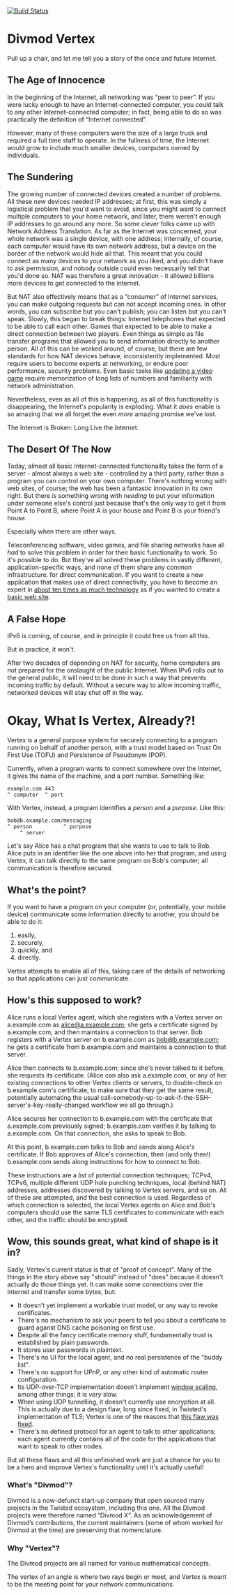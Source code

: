 [![Build Status](https://travis-ci.org/twisted/vertex.png?branch=master)](https://travis-ci.org/twisted/vertex)

# Divmod Vertex #

Pull up a chair, and let me tell you a story of the once and future Internet.

## The Age of Innocence ##

In the beginning of the Internet, all networking was “peer to peer”.
If you were lucky enough to have an Internet-connected computer, you could talk to any other Internet-connected computer; in fact, being able to do so  was practically the definition of “Internet connected”.

However, many of these computers were the size of a large truck and required a full time staff to operate.
In the fullness of time, the Internet would grow to include much smaller devices, computers owned by individuals.

## The Sundering ##

The growing number of connected devices created a number of problems.
All these new devices needed IP addresses; at first, this was simply a logistical problem that you'd want to avoid, since you might want to connect multiple computers to your home network, and later, there weren't enough IP addresses to go around any more.
So some clever folks came up with Network Address Translation.
As far as the Internet was concerned, your whole network was a single device, with one address; internally, of course, each computer would have its own network address, but a device on the border of the network would hide all that.
This meant that you could connect as many devices to your network as you liked, and you didn't have to ask permission, and nobody outside could even necessarily tell that you'd done so.
NAT was therefore a great innovation - it allowed billions more devices to get connected to the internet.

But NAT also effectively means that as a “consumer” of Internet services, you can make outgoing requests but can not accept incoming ones.
In other words, you can subscribe but you can't publish; you can listen but you can't speak.
Slowly, this began to break things:
Internet telephones that expected to be able to call each other.
Games that expected to be able to make a direct connection between two players.
Even things as simple as file transfer programs that allowed you to send information directly to another person.
All of this can be worked around, of course, but there are few standards for how NAT devices behave, inconsistently implemented.
Most require users to become experts at networking, or endure poor performance, security problems.
Even basic tasks like [updating a video game](https://us.battle.net/support/en/article/firewall-proxy-router-and-port-configuration) require memorization of long lists of numbers and familiarity with network administration.

Nevertheless, even as all of this is happening, as all of this functionality is disappearing, the Internet's popularity is exploding.
What it *does* enable is so amazing that we all forget the even *more* amazing promise we've lost.

The Internet is Broken: Long Live the Internet.

## The Desert Of The Now ##

Today, almost all basic Internet-connected functionailty takes the form of a server - almost always a web site - controlled by a third party, rather than a program you can control on your own computer.
There's nothing wrong with web sites, of course; the web has been a fantastic innovation in its own right.
But there *is* something wrong with *needing* to put your information under someone else's control just because that's the only way to get it from Point A to Point B, where Point A is your house and Point B is your friend's house.

Especially when there are other ways.

Teleconferencing software, video games, and file sharing networks have all *had* to solve this problem in order for their basic functionality to work.
So it's possible to do.
But they've all solved these problems in vastly different, application-specific ways, and none of them share any common infrastructure. for direct communication.
If you want to create a new application that makes use of direct connectivity, you have to become an expert in [about ten times as much technology](https://tools.ietf.org/html/rfc5389) as if you wanted to create a [basic web site](https://www.djangoproject.com/).

## A False Hope ##

IPv6 is coming, of course, and in principle it could free us from all this.

But in practice, it won't.

After two decades of depending on NAT for security, home computers are not prepared for the onslaught of the public Internet.
When IPv6 rolls out to the general public, it will need to be done in such a way that prevents incoming traffic by default.
Without a secure way to allow incoming traffic, networked devices will stay shut off in the way.

# Okay, What Is Vertex, Already?! #

Vertex is a general purpose system for securely connecting to a program running on behalf of another person, with a trust model based on Trust On First Use (TOFU) and Persistence of Pseudonym (POP).

Currently, when a program wants to connect somewhere over the Internet, it gives the name of the machine, and a port number.
Something like:

    example.com 443
    ^ computer  ^ port

With Vertex, instead, a program identifies a *person* and a *purpose*.
Like this:

    bob@b.example.com/messaging
    ^ person          ^ purpose
        ^ server

Let's say Alice has a chat program that she wants to use to talk to Bob.
Alice puts in an identifier like the one above into her that program, and using Vertex, it can talk directly to the same program on Bob's computer; all communication is therefore secured.

## What's the point? ##

If you want to have a program on your computer (or, potentially, your mobile device) communicate some information directly to another, you should be able to do it:

1. easily,
2. securely,
3. quickly, and
4. directly.

Vertex attempts to enable all of this, taking care of the details of networking so that applications can just communicate.

## How's this supposed to work? ##

Alice runs a local Vertex agent, which she registers with a Vertex server on a.example.com as alice@a.example.com; she gets a certificate signed by a.example.com, and then maintains a connection to that server.
Bob registers with a Vertex server on b.example.com as bob@b.example.com; he gets a certificate from b.example.com and maintains a connection to that server.

Alice then connects to b.example.com; since she's never talked to it before, she requests its certificate.
(Alice can also ask a.example.com, or any of her existing connections to other Vertex clients or servers, to double-check on b.example.com's certificate, to make sure that they get the same result, potentially automating the usual call-somebody-up-to-ask-if-the-SSH-server's-key-really-changed workflow we all go through.)

Alice secures her connection to b.example.com with the certificate that a.example.com previously signed; b.example.com verifies it by talking to a.example.com.
On that connection, she asks to speak to Bob.

At this point, b.example.com talks to Bob and sends along Alice's certificate.
If Bob approves of Alice's connection, then (and only then!) b.example.com sends along instructions for how to connect to Bob.

These instructions are a *list* of potential connection techniques; TCPv4, TCPv6, multiple different UDP hole punching techniques, local (behind NAT) addresses, addresses discovered by talking to Vertex servers, and so on.
All of these are attempted, and the best connection is used.
Regardless of which connection is selected, the local Vertex agents on Alice and Bob's computers should use the same TLS certificates to communicate with each other, and the traffic should be encrypted.

## Wow, this sounds great, what kind of shape is it in? ##

Sadly, Vertex's current status is that of "proof of concept".
Many of the things in the story above say "should" instead of "does" because it doesn't actually do those things yet.
It can make some connections over the Internet and transfer some bytes, but:

- It doesn't yet implement a workable trust model, or any way to revoke certificates.
- There's no mechanism to ask your peers to tell you about a certificate to guard aganst DNS cache poisoning on first use.
- Despite all the fancy certificate memory stuff, fundamentally trust is established by plain passwords.
- It stores user passwords in plaintext.
- There's no UI for the local agent, and no real persistence of the "buddy list".
- There's no support for UPnP, or any other kind of automatic router configuration.
- Its UDP-over-TCP implementation doesn't implement [window scaling](https://en.wikipedia.org/wiki/TCP_window_scale_option), among other things; it is *very* slow.
- When using UDP tunnelling, it doesn't currently use encryption at all.  This is actually due to a design flaw, long since fixed, in Twisted's implementation of TLS; Vertex is one of the reasons that [this flaw was fixed](https://twistedmatrix.com/trac/ticket/593).
- There's no defined protocol for an agent to talk to other applications; each agent currently contains all of the code for the applications that want to speak to other nodes.

But all these flaws and all this unfinished work are just a chance for you to be a hero and improve Vertex's functionality until it's actually useful!

### What's "Divmod"? ###

Divmod is a now-defunct start-up company that open sourced many projects in the Twisted ecosystem, including this one.
All the Divmod projects were therefore named “Divmod X”.
As an acknowledgement of Divmod’s contributions, the current maintainers (some of whom worked for Divmod at the time) are preserving that nomenclature.

### Why "Vertex"? ###

The Divmod projects are all named for various mathematical concepts.

The vertex of an angle is where two rays begin or meet, and Vertex is meant to be the meeting point for your network communications.
